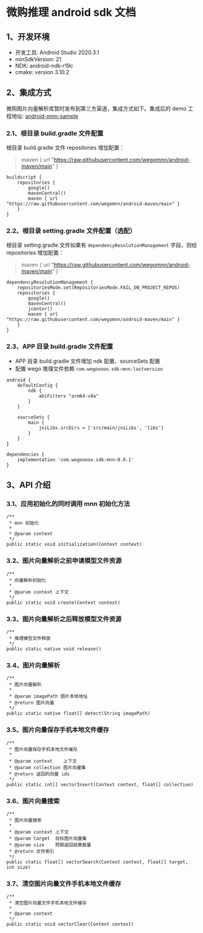 # 微购推理 android sdk 文档

## 1、开发环境

- 开发工具: Android Studio 2020.3.1
- minSdkVersion: 21 
- NDK: android-ndk-r19c
- cmake: version 3.10.2

## 2、集成方式

微购图片向量解析库暂时发布到第三方渠道，集成方式如下。集成后的 demo
工程地址: [android-mnn-sample](https://github.com/wegomnn/android-mnn-sample)

### 2.1、根目录 build.gradle 文件配置

根目录 build.gradle 文件 repositories 增加配置：
> maven { url "https://raw.githubusercontent.com/wegomnn/android-maven/main" }

```
buildscript {
    repositories {
        google()
        mavenCentral()
        maven { url "https://raw.githubusercontent.com/wegomnn/android-maven/main" }
    }
}
```

### 2.2、根目录 setting.gradle 文件配置（选配）

根目录 setting.gradle 文件如果有 `dependencyResolutionManagement` 字段，则给 repositories 增加配置：
> maven { url "https://raw.githubusercontent.com/wegomnn/android-maven/main" }

```
dependencyResolutionManagement {
    repositoriesMode.set(RepositoriesMode.FAIL_ON_PROJECT_REPOS)
    repositories {
        google()
        mavenCentral()
        jcenter() 
        maven { url "https://raw.githubusercontent.com/wegomnn/android-maven/main" }
    }
}
```

### 2.3、APP 目录 build.gradle 文件配置

- APP 目录 build.gradle 文件增加 ndk 配置、sourceSets 配置
- 配置 wego 推理文件依赖 `com.wegooooo.sdk:mnn:lastversion`

```
android {
    defaultConfig {
        ndk {
            abiFilters "arm64-v8a"
        }
    }
    
    sourceSets {
        main {
            jniLibs.srcDirs = ['src/main/jniLibs', 'libs']
        }
    }
}

dependencies {
    implementation 'com.wegooooo.sdk:mnn:0.0.1'
}
```

## 3、API 介绍

### 3.1、应用初始化的同时调用 mnn 初始化方法

```
/**
 * mnn 初始化
 *
 * @param context
 */
public static void initialization(Context context)
```

### 3.2、图片向量解析之前申请模型文件资源

```
/**
 * 向量解析初始化
 *
 * @param context 上下文
 */
public static void create(Context context) 
```

### 3.3、图片向量解析之后释放模型文件资源

```
/**
 * 推理模型文件释放
 */
public static native void release()
```

### 3.4、图片向量解析

```
/**
 * 图片向量解析
 *
 * @param imagePath 图片本地地址
 * @return 图片向量
 */
public static native float[] detect(String imagePath)
```

### 3.5、图片向量保存手机本地文件缓存

```
/**
 * 图片向量保存手机本地文件缓存
 *
 * @param context    上下文
 * @param collection 图片向量集
 * @return 返回的向量 ids
 */
public static int[] vectorInsert(Context context, float[] collection) 
```

### 3.6、图片向量搜索

```
/**
 * 图片向量搜索
 *
 * @param context 上下文
 * @param target  目标图片向量集
 * @param size    预期返回结果数量
 * @return 文件索引
 */
public static float[] vectorSearch(Context context, float[] target, int size)
```

### 3.7、清空图片向量文件手机本地文件缓存

```
/**
 * 清空图片向量文件手机本地文件缓存
 *
 * @param context
 */
public static void vectorClear(Context context)
```